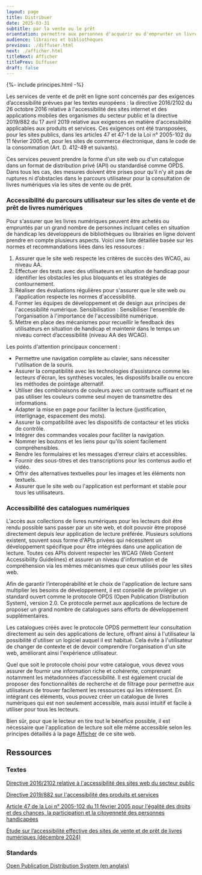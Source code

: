 ```yaml
---
layout: page
title: Distribuer
date: 2025-03-31
subtitle: par la vente ou le prêt
orientation: permettre aux personnes d'acquérir ou d'emprunter un livre numérique
audience: libraires et bibliothèques
previous: ./diffuser.html
next: ./afficher.html
titleNext: Afficher
titlePrev: Diffuser
draft: false
---
```


<div markdown="1" id="principes">

{%- include principes.html -%}

Les services de vente et de prêt en ligne sont concernés par des exigences d’accessibilité prévues par les textes européens : la directive 2016/2102 du 26 octobre 2016 relative à l'accessibilité des sites internet et des applications mobiles des organismes du secteur public et la directive 2019/882 du 17 avril 2019 relative aux exigences en matière d'accessibilité applicables aux produits et services. Ces exigences ont été transposées, pour les sites publics, dans les articles 47 et 47-1 de la Loi n° 2005-102 du 11 février 2005 et, pour les sites de commerce électronique, dans le code de la consommation (Art. D. 412-49 et suivants).

Ces services peuvent prendre la forme d'un site web ou d'un catalogue dans un format de distribution privé (API) ou standardisé comme OPDS. Dans tous les cas, des mesures doivent être prises pour qu’il n’y ait pas de ruptures ni d’obstacles dans le parcours utilisateur pour la consultation de livres numériques via les sites de vente ou de prêt.

<h3 id="sitesweb">Accessibilité du parcours utilisateur sur les sites de vente et de prêt de livres numériques</h3>

Pour s'assurer que les livres numériques peuvent être achetés ou empruntés par un grand nombre de personnes incluant celles en situation de handicap les développeurs de bibliothèques ou librairies en ligne doivent prendre en compte plusieurs aspects. Voici une liste détaillée basée sur les normes et recommandations liées dans les ressources :

1. Assurer que le site web respecte les critères de succès des WCAG, au niveau AA.
2. Effectuer des tests avec des utilisateurs en situation de handicap pour identifier les obstacles les plus bloquants et les stratégies de contournement.
3. Réaliser des évaluations régulières pour s'assurer que le site web ou l'application respecte les normes d'accessibilité.
4. Former les équipes de développement et de design aux principes de l'accessibilité numérique.
Sensibilisation : Sensibiliser l'ensemble de l'organisation à l'importance de l'accessibilité numérique.
5. Mettre en place des mécanismes pour recueillir le feedback des utilisateurs en situation de handicap et maintenir dans le temps un niveau correct d’accessibilité (niveau AA des WCAG).

Les points d'attention principaux concernent : 
* Permettre une navigation complète au clavier, sans nécessiter l'utilisation de la souris.
* Assurer la compatibilité avec les technologies d’assistance comme les lecteurs d'écran, les synthèses vocales, les dispositifs braille ou encore les méthodes de pointage alternatif.
* Utiliser des combinaisons de couleurs avec un contraste suffisant et ne pas utiliser les couleurs comme seul moyen de transmettre des informations.
* Adapter la mise en page pour faciliter la lecture (justification, interlignage, espacement des mots).
* Assurer la compatibilité avec les dispositifs de contacteur et les sticks de contrôle.
* Intégrer des commandes vocales pour faciliter la navigation.
* Nommer les boutons et les liens pour qu'ils soient facilement compréhensibles.
* Rendre les formulaires et les messages d'erreur clairs et accessibles.
* Fournir des sous-titres et des transcriptions pour les contenus audio et vidéo.
* Offrir des alternatives textuelles pour les images et les éléments non textuels.
* Assurer que le site web ou l'application est performant et stable pour tous les utilisateurs.

<h3 id="catalogues">Accessibilité des catalogues numériques</h3>

L'accès aux collections de livres numériques pour les lecteurs doit être rendu possible sans passer par un site web, et doit pouvoir être proposé directement depuis leur application de lecture préférée. Plusieurs solutions existent, souvent sous forme d'APIs privées qui nécessitent un développement spécifique pour être intégrées dans une application de lecture. Toutes ces APIs doivent respecter les WCAG (Web Content Accessibility Guidelines) et assurer un niveau d'information et de compréhension via les mêmes mécanismes que ceux utilisés pour les sites web.

Afin de garantir l’interopérabilité et le choix de l'application de lecture sans multiplier les besoins de développement, il est conseillé de privilégier un standard ouvert comme le protocole OPDS (Open Publication Distribution System), version 2.0. Ce protocole permet aux applications de lecture de proposer un grand nombre de catalogues sans efforts de développement supplémentaires.

Les catalogues créés avec le protocole OPDS permettent leur consultation directement au sein des applications de lecture, offrant ainsi à l'utilisateur la possibilité d'utiliser un logiciel auquel il est habitué. Cela évite à l'utilisateur de changer de contexte et de devoir comprendre l'organisation d'un site web, améliorant ainsi l'expérience utilisateur.

Quel que soit le protocole choisi pour votre catalogue, vous devez vous assurer de fournir une information riche et cohérente, comprenant notamment les métadonnées d’accessibilité. Il est également crucial de proposer des fonctionnalités de recherche et de filtrage pour permettre aux utilisateurs de trouver facilement les ressources qui les intéressent. En intégrant ces éléments, vous pouvez créer un catalogue de livres numériques qui est non seulement accessible, mais aussi intuitif et facile à utiliser pour tous les lecteurs.

Bien sûr, pour que le lecteur en tire tout le bénéfice possible, il est nécessaire que l'application de lecture soit elle même accessible selon les principes détaillés à la page [Afficher](https://www.lina25.fr/pages/afficher.html) de ce site web.  

</div>

<section  class="ressources" markdown="1">

<h2>Ressources</h2>
<h3>Textes</h3>

<a href="https://eur-lex.europa.eu/legal-content/FR/TXT/?uri=CELEX:32016L2102" class="link color_orange">Directive 2016/2102 relative à l'accessibilité des sites web du secteur public</a>

<a href="https://eur-lex.europa.eu/legal-content/FR/TXT/?uri=CELEX:32019L0882" class="link color_orange">Directive 2019/882 sur l'accessibilité des produits et services</a>

<a href="https://www.legifrance.gouv.fr/codes/section_lc/JORFTEXT000000809647/LEGISCTA000006125163/#LEGISCTA000006125163" class="link color_orange">Article 47 de la Loi n° 2005-102 du 11 février 2005 pour l'égalité des droits et des chances, la participation et la citoyenneté des personnes handicapées</a>

<a href="https://www.culture.gouv.fr/fr/thematiques/livre-et-lecture/documentation/economie-du-livre/etudes-et-rapports/etude-sur-l-accessibilite-effective-des-sites-de-vente-et-de-pret-de-livres-numeriques" class="link color_orange">Étude sur l’accessibilité effective des sites de vente et de prêt de livres numériques (décembre 2024)</a>

<h3>Standards</h3>

<a href="https://opds.io/" class="link color_orange"><span lang="en">Open Publication Distribution System</span> (en anglais)</a>

</section>